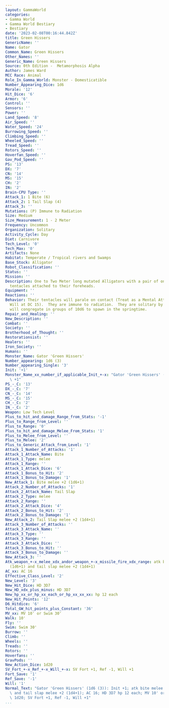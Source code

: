 ```yaml
---
layout: GammaWorld
categories:
- Gamma World
- Gamma World Bestiary
- Bestiary
date: '2023-02-08T00:16:44.842Z'
title: Green Hissers
GenericName: ''
Name: Gator
Common_Name: Green Hissers
Other_Names: ''
Generic_Name: Green Hissers
Source: 0th Edition -  Metamorphosis Alpha
Author: James Ward
MCC Race: Animal
Role_In_Gamma_World: Monster - Domesticatible
Number_Appearing_Dice: 1d6
Morale: '12'
Hit_Dice: '6'
Armor: '6'
Control: ''
Sensors: ''
Power: ''
Land_Speed: '8'
Air_Speed: ''
Water_Speed: '24'
Burrowing_Speed: ''
Climbing_Speed: ''
Wheeled_Speed: ''
Tread_Speed: ''
Rotors_Speed: ''
Hoverfan_Speed: ''
Gav_Pod_Speed: ''
PS: '13'
DX: '7'
CN: '14'
MS: '15'
CH: '2'
IN: '2'
Brain-CPU Type: ''
Attack_1: 1 Bite (6)
Attack_2: 1 Tail Slap (4)
Attack_3: ''
Mutations: (P) Immune to Radiation
Size: Medium
Size_Measurement: 1 - 2 Meter
Frequency: Uncommon
Organization: Solitary
Activity_Cycle: Day
Diet: Carnivore
Tech_Level: '0'
Tech_Max: '0'
Artifacts: None
Habitat: Temperate / Tropical rivers and Swamps
Base_Stock: Alligator
Robot_Classification: ''
Status: ''
Mission: ''
Description: One to Two Meter long mutated Alligators with a pair of one meter long
  tentacles attached to their foreheads.
Equipment: ''
Reactions: ''
Behavior: Their tentacles will parale on contact (Treat as a Mental Attack Save vs.
  Will at DC 15).  They are immune to radiation.  They are solitary by nature, but
  will congregate in groups of 10d6 to spawn in the springtime.
Repair_and_Healing: ''
New_Description: ''
Combat: ''
Society: ''
Brotherhood_of_Thought: ''
Restorationsist: ''
Healers: ''
Iron_Society: ''
Humans: ''
Monster_Name: Gator 'Green Hissers'
Number_appearing: 1d6 (3)
Number_appearing_Single: '3'
Init: '+1'
Monster_Name_xx_number_if_applicable_Init_+-x: "Gator 'Green Hissers' (1d6 (3)): Init\
  \ +1"
PS_-_C: '13'
DX_-_C: '7'
CN_-_C: '14'
MS_-_C: '15'
CH_-_C: '2'
IN_-_C: '2'
Weapon: Low Tech Level
Plus_to_hit_and_damage_Range_from_Stats: '-1'
Plus_to_Range_from_Level: ''
Plus_to_Range: '0'
Plus_to_hit_and_damage_Melee_From_Stats: '1'
Plus_to_Melee_from_Level: ''
Plus_to_Melee: '2'
Plus_to_Generic_Attack_from_Level: '1'
Attack_1_Number_of_Attacks: '1'
Attack_1_Attack_Name: Bite
Attack_1_Type: melee
Attack_1_Range: ''
Attack_1_Attack_Dice: '6'
Attack_1_Bonus_to_Hit: '2'
Attack_1_Bonus_to_Damage: '1'
New_Attack_1: Bite melee +2 (1d6+1)
Attack_2_Number_of_Attacks: '1'
Attack_2_Attack_Name: Tail Slap
Attack_2_Type: melee
Attack_2_Range: ''
Attack_2_Attack_Dice: '4'
Attack_2_Bonus_to_Hit: '2'
Attack_2_Bonus_to_Damage: '1'
New_Attack_2: Tail Slap melee +2 (1d4+1)
Attack_3_Number_of_Attacks: ''
Attack_3_Attack_Name: ''
Attack_3_Type: ''
Attack_3_Range: ''
Attack_3_Attack_Dice: ''
Attack_3_Bonus_to_Hit: ''
Attack_3_Bonus_to_Damage: ''
New_Attack_3: ''
Atk_weapon_+-x_melee_xdx_andor_weapon_+-x_missile_fire_xdx_range: atk bite melee +2
  (1d6+1) and tail slap melee +2 (1d4+1)
AC_xx: AC 16
Effective_Class_Level: '2'
New_Level: '3'
New_Hit_Dice: HD 3D7
New_HD_xdx_plus_minus: HD 3D7
New_hp_xx_or_hp_xx_each_or_hp_xx_xx_xx: hp 12 each
New_Hit_Points: '12'
D6_Hitdice: '6'
Total_GW_hit_points_plus_Constant: '36'
MV_xx: MV 10' or Swim 30'
Walk: 10'
Fly: ''
Swim: Swim 30'
Burrow: ''
Climb: ''
Wheels: ''
Treads: ''
Rotors: ''
Hoverfans: ''
GravPods: ''
New_Action_Dice: 1d20
SV_Fort_+-x_Ref_+-x_Will_+-x: SV Fort +1, Ref -1, Will +1
Fort_Save: '1'
Ref_Save: '-1'
Will: '1'
Normal_Text: "Gator 'Green Hissers' (1d6 (3)): Init +1; atk bite melee +2 (1d6+1)\
  \ and tail slap melee +2 (1d4+1); AC 16; HD 3D7 hp 12 each; MV 10' or Swim 30' ;\
  \ 1d20; SV Fort +1, Ref -1, Will +1"
...
```

